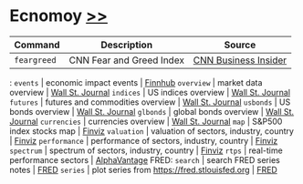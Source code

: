 # Ecnomoy [>>](https://gamestonkterminal.github.io/GamestonkTerminal/economy/)

Command|Description|Source
------ | ------------|---
`feargreed`     | CNN Fear and Greed Index | [CNN Business Insider](https://money.cnn.com/data/fear-and-greed)
:
`events`        | economic impact events | [Finnhub](https://finnhub.io)
`overview`      | market data overview | [Wall St. Journal](https://www.wsj.com)
`indices`       | US indices overview | [Wall St. Journal](https://www.wsj.com)
`futures`       | futures and commodities overview | [Wall St. Journal](https://www.wsj.com)
`usbonds`       | US bonds overview | [Wall St. Journal](https://www.wsj.com)
`glbonds`       | global bonds overview | [Wall St. Journal](https://www.wsj.com)
`currencies`    | currencies overview | [Wall St. Journal](https://www.wsj.com)
`map`           | S&P500 index stocks map | [Finviz](https://finviz.com/map.ashx)
`valuation`     | valuation of sectors, industry, country | [Finviz](https://finviz.com/groups.ashx)
`performance`   | performance of sectors, industry, country | [Finviz](https://finviz.com/groups.ashx)
`spectrum`      | spectrum of sectors, industry, country | [Finviz](https://finviz.com/groups.ashx)
`rtps`          | real-time performance sectors | [AlphaVantage](https://www.alphavantage.co)
FRED:
`search`        | search FRED series notes | [FRED](https://fred.stlouisfed.org)
`series`        | plot series from https://fred.stlouisfed.org | [FRED](https://fred.stlouisfed.org)
